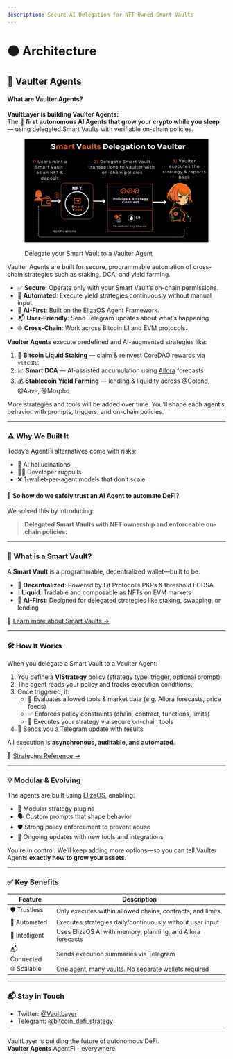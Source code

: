 ```yaml
---
description: Secure AI Delegation for NFT-Owned Smart Vaults
---
```


# 🟠 Architecture

## 🤖 Vaulter Agents

#### What are Vaulter Agents?

**VaultLayer is building Vaulter Agents:**  
The 🏁 **first autonomous AI Agents that grow your crypto while you sleep** — using delegated Smart Vaults with verifiable on-chain policies.

<figure><img src="../.gitbook/assets/image (1).png" alt=""><figcaption><p>Delegate your Smart Vault to a Vaulter Agent</p></figcaption></figure>

Vaulter Agents are built for secure, programmable automation of cross-chain strategies such as staking, DCA, and yield farming.

* ✅ **Secure**: Operate only with your Smart Vault’s on-chain permissions.  
* 🔄 **Automated**: Execute yield strategies continuously without manual input.  
* 🧠 **AI-First**: Built on the [ElizaOS](https://github.com/elizaos) Agent Framework.  
* 📬 **User-Friendly**: Send Telegram updates about what’s happening.  
* 🌐 **Cross-Chain**: Work across Bitcoin L1 and EVM protocols.  

**Vaulter Agents** execute predefined and AI-augmented strategies like:

1. 🧲 **Bitcoin Liquid Staking** — claim & reinvest CoreDAO rewards via `vltCORE`  
2. 📈 **Smart DCA** — AI-assisted accumulation using [Allora](https://allora.network) forecasts  
3. 💰 **Stablecoin Yield Farming** — lending & liquidity across @Colend, @Aave, @Morpho  

More strategies and tools will be added over time. You’ll shape each agent’s behavior with prompts, triggers, and on-chain policies.

---

### ⚠️ Why We Built It

Today’s AgentFi alternatives come with risks:

* 🤯 AI hallucinations  
* 🧑‍💻 Developer rugpulls  
* ❌ 1-wallet-per-agent models that don’t scale  

#### 🔐 So how do we safely trust an AI Agent to automate DeFi?

We solved this by introducing:

> **Delegated Smart Vaults with NFT ownership and enforceable on-chain policies.**

---

### 🧠 What is a Smart Vault?

A **Smart Vault** is a programmable, decentralized wallet—built to be:

* 🔑 **Decentralized**: Powered by Lit Protocol’s PKPs & threshold ECDSA  
* 💧 **Liquid**: Tradable and composable as NFTs on EVM markets  
* 🧠 **AI-First**: Designed for delegated strategies like staking, swapping, or lending  

📘 [Learn more about Smart Vaults →](vaultlayer-components/smart-vaults.md)

---

### 🛠️ How It Works

When you delegate a Smart Vault to a Vaulter Agent:

1. You define a **VlStrategy** policy (strategy type, trigger, optional prompt).  
2. The agent reads your policy and tracks execution conditions.  
3. Once triggered, it:  
   * 🧠 Evaluates allowed tools & market data (e.g. Allora forecasts, price feeds)  
   * ✅ Enforces policy constraints (chain, contract, functions, limits)  
   * 🔁 Executes your strategy via secure on-chain tools  
4. 💬 Sends you a Telegram update with results  

All execution is **asynchronous, auditable, and automated**.

📘 [Strategies Reference →](/vaulter-agents/strategies/README.md)

---

### 💡 Modular & Evolving

The agents are built using [ElizaOS](https://github.com/elizaos), enabling:

* 🧩 Modular strategy plugins  
* 🗣️ Custom prompts that shape behavior  
* 🛡️ Strong policy enforcement to prevent abuse  
* 🔄 Ongoing updates with new tools and integrations  

You’re in control. We’ll keep adding more options—so you can tell Vaulter Agents **exactly how to grow your assets**.

---

### ✅ Key Benefits

| Feature      | Description |
|--------------|-------------|
| 🛡️ Trustless | Only executes within allowed chains, contracts, and limits |
| 🔁 Automated | Executes strategies daily/continuously without user input |
| 🧠 Intelligent | Uses ElizaOS AI with memory, planning, and Allora forecasts |
| 📬 Connected | Sends execution summaries via Telegram |
| 🌐 Scalable | One agent, many vaults. No separate wallets required |

---

### 📬 Stay in Touch

* Twitter: [@VaultLayer](https://x.com/VaulterAgents)  
* Telegram: [@bitcoin_defi_strategy](https://t.me/bitcoin_defi_strategy)  

---

VaultLayer is building the future of autonomous DeFi.  
**Vaulter Agents** AgentFi - everywhere.
